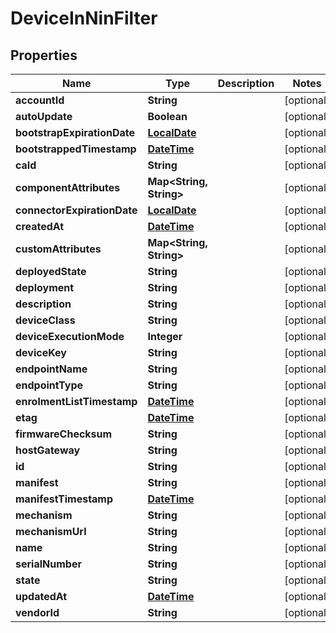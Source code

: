 
# DeviceInNinFilter

## Properties
Name | Type | Description | Notes
------------ | ------------- | ------------- | -------------
**accountId** | **String** |  |  [optional]
**autoUpdate** | **Boolean** |  |  [optional]
**bootstrapExpirationDate** | [**LocalDate**](LocalDate.md) |  |  [optional]
**bootstrappedTimestamp** | [**DateTime**](DateTime.md) |  |  [optional]
**caId** | **String** |  |  [optional]
**componentAttributes** | **Map&lt;String, String&gt;** |  |  [optional]
**connectorExpirationDate** | [**LocalDate**](LocalDate.md) |  |  [optional]
**createdAt** | [**DateTime**](DateTime.md) |  |  [optional]
**customAttributes** | **Map&lt;String, String&gt;** |  |  [optional]
**deployedState** | **String** |  |  [optional]
**deployment** | **String** |  |  [optional]
**description** | **String** |  |  [optional]
**deviceClass** | **String** |  |  [optional]
**deviceExecutionMode** | **Integer** |  |  [optional]
**deviceKey** | **String** |  |  [optional]
**endpointName** | **String** |  |  [optional]
**endpointType** | **String** |  |  [optional]
**enrolmentListTimestamp** | [**DateTime**](DateTime.md) |  |  [optional]
**etag** | [**DateTime**](DateTime.md) |  |  [optional]
**firmwareChecksum** | **String** |  |  [optional]
**hostGateway** | **String** |  |  [optional]
**id** | **String** |  |  [optional]
**manifest** | **String** |  |  [optional]
**manifestTimestamp** | [**DateTime**](DateTime.md) |  |  [optional]
**mechanism** | **String** |  |  [optional]
**mechanismUrl** | **String** |  |  [optional]
**name** | **String** |  |  [optional]
**serialNumber** | **String** |  |  [optional]
**state** | **String** |  |  [optional]
**updatedAt** | [**DateTime**](DateTime.md) |  |  [optional]
**vendorId** | **String** |  |  [optional]



